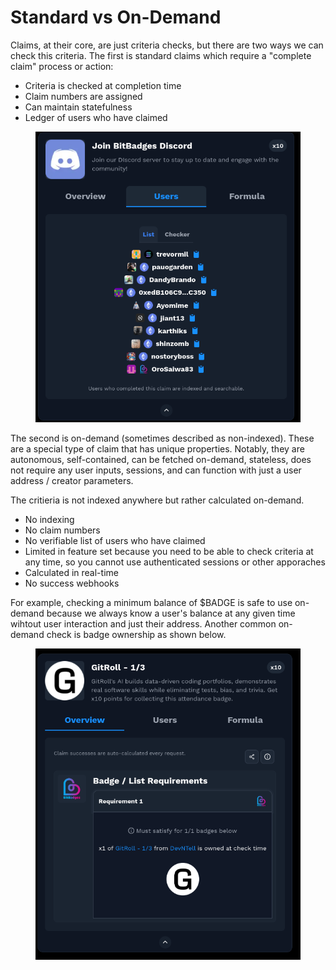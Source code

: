 # Standard vs On-Demand

Claims, at their core, are just criteria checks, but there are two ways we can check this criteria. The first is standard claims which require a "complete claim" process or action:

* Criteria is checked at completion time
* Claim numbers are assigned
* Can maintain statefulness
* Ledger of users who have claimed

<figure><img src="../../../.gitbook/assets/image (3) (1) (1).png" alt=""><figcaption></figcaption></figure>

The second is on-demand (sometimes described as non-indexed). These are a special type of claim that has unique properties. Notably, they are autonomous, self-contained, can be fetched on-demand, stateless, does not require any user inputs, sessions, and can function with just a user address / creator parameters.

The critieria is not indexed anywhere but rather calculated on-demand.

* No indexing
* No claim numbers
* No verifiable list of users who have claimed
* Limited in feature set because you need to be able to check criteria at any time, so you cannot use authenticated sessions or other apporaches
* Calculated in real-time
* No success webhooks

For example, checking a minimum balance of $BADGE is safe to use on-demand because we always know a user's balance at any given time wihtout user interaction and just their address. Another common on-demand check is badge ownership as shown below.

<figure><img src="../../../.gitbook/assets/image (1) (1) (1) (1) (1) (1) (1) (1).png" alt=""><figcaption></figcaption></figure>
